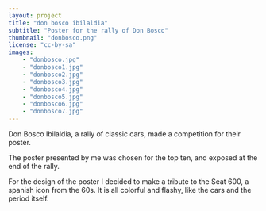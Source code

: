 ```yaml
---
layout: project
title: "don bosco ibilaldia"
subtitle: "Poster for the rally of Don Bosco"
thumbnail: "donbosco.png"
license: "cc-by-sa"
images:
    - "donbosco.jpg"
    - "donbosco1.jpg"
    - "donbosco2.jpg"
    - "donbosco3.jpg"
    - "donbosco4.jpg"
    - "donbosco5.jpg"
    - "donbosco6.jpg"
    - "donbosco7.jpg"
---
```


Don Bosco Ibilaldia, a rally of classic cars, made a competition for their poster.

The poster presented by me was chosen for the top ten, and exposed at the end of the rally.

For the design of the poster I decided to make a tribute to the Seat 600, a spanish icon from the 60s. It is all colorful and flashy, like the cars and the period itself.
